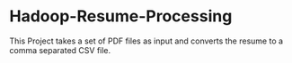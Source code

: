# Hadoop-Resume-Processing
This Project takes a set of PDF files as input and converts the resume to a comma separated CSV file.
